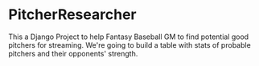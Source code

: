# PitcherResearcher

This a Django Project to help Fantasy Baseball GM to find potential good pitchers for streaming.
We're going to build a table with stats of probable pitchers and their opponents' strength.
